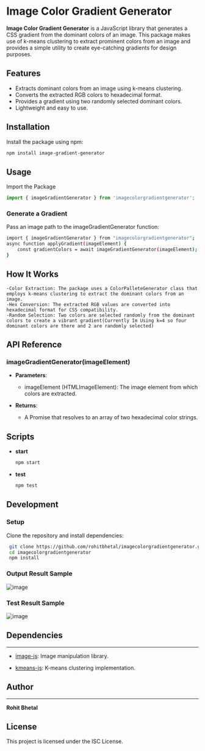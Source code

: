 # Image Color Gradient Generator

**Image Color Gradient Generator** is a JavaScript library that generates a CSS gradient from the dominant colors of an image. This package makes use of k-means clustering to extract prominent colors from an image and provides a simple utility to create eye-catching gradients for design purposes.

## Features

- Extracts dominant colors from an image using k-means clustering.
- Converts the extracted RGB colors to hexadecimal format.
- Provides a gradient using two randomly selected dominant colors.
- Lightweight and easy to use.

## Installation

Install the package using npm:

```bash
npm install image-gradient-generator
```
## Usage
Import the Package

```js
import { imageGradientGenerator } from 'imagecolorgradientgenerator';
```
### Generate a Gradient  
Pass an image path to the imageGradientGenerator function:

```bash
import { imageGradientGenerator } from "imagecolorgradientgenerator";
async function applyGradient(imageElement) {
    const gradientColors = await imageGradientGenerator(imageElement);
}
```
## How It Works
    -Color Extraction: The package uses a ColorPalleteGenerator class that employs k-means clustering to extract the dominant colors from an image.
    -Hex Conversion: The extracted RGB values are converted into hexadecimal format for CSS compatibility.
    -Random Selection: Two colors are selected randomly from the dominant colors to create a vibrant gradient(Currently Im Using k=4 so four dominant colors are there and 2 are randomly selected)

## API Reference

### imageGradientGenerator(imageElement)

*   **Parameters**:
    
    *   imageElement (HTMLImageElement): The image element from which colors are extracted.
        
*   **Returns**:
    
    *   A Promise that resolves to an array of two hexadecimal color strings.

## Scripts
* **start**
  ```js
  npm start 
* **test**
  ```js
  npm test

Development
-----------

### Setup

Clone the repository and install dependencies:
```bash
 git clone https://github.com/rohitbhetal/imagecolorgradientgenerator.git
 cd imagecolorgradientgenerator
 npm install
```
### Output Result Sample
![image](https://github.com/user-attachments/assets/1028cc11-4152-46b3-997f-7347677295f1)


### Test Result Sample
![image](https://github.com/user-attachments/assets/3e2469fc-4778-412d-87af-aa940e95348c)


## Dependencies
------------

*   [image-js](https://www.npmjs.com/package/image-js): Image manipulation library.
    
*   [kmeans-js](https://www.npmjs.com/package/kmeans-js): K-means clustering implementation.
    

## Author
------

**Rohit Bhetal**

License
-------

This project is licensed under the ISC License.
